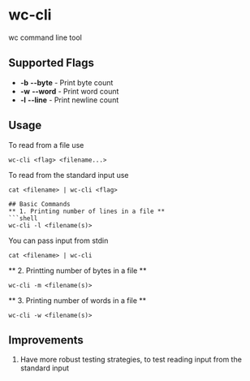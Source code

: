 # wc-cli
wc command line tool

## Supported Flags
* **-b** **--byte** - Print byte count
* **-w** **--word** - Print word count
* **-l** **--line** - Print newline count

## Usage
To read from a file use
```shell
wc-cli <flag> <filename...>
```

To read from the standard input use
```shell
cat <filename> | wc-cli <flag>

## Basic Commands
** 1. Printing number of lines in a file **
```shell
wc-cli -l <filename(s)>
```

You can pass input from stdin
```shell
cat <filename> | wc-cli
```

** 2. Printting number of bytes in a file **
```shell
wc-cli -m <filename(s)>
```

** 3. Printing number of words in a file **
```shell
wc-cli -w <filename(s)>
```

## Improvements
1. Have more robust testing strategies, to test reading input from the standard input

